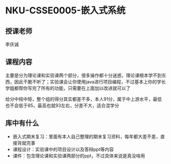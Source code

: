 # NKU-CSSE0005-嵌入式系统
## 授课老师
李庆诚

## 课程内容
主要是分为理论课和实验课两个部分，很多操作都十分迷惑，理论课根本学不到东西，因此干脆不听了；实验课会让你使用java进行项目编程，不过基本上你的学长学姐都帮你写完了所有的功能，只需要在上面加以改进就可以了

给分中规中矩，整个组的得分其实都差不多，本人91分，属于中上游水平，最低也不会低于85，最高也就93左右，分差不大，适合混学分

## 库中有什么
+ 嵌入式期末复习：里面有本人自己整理的期末复习资料，每年都大差不差，直接背就完事
+ 课程设计：实验课中的项目设计以及答辩ppt等内容
+ 课件：包含理论课和实验课两部分的ppt，不过具体来说是真没啥用
